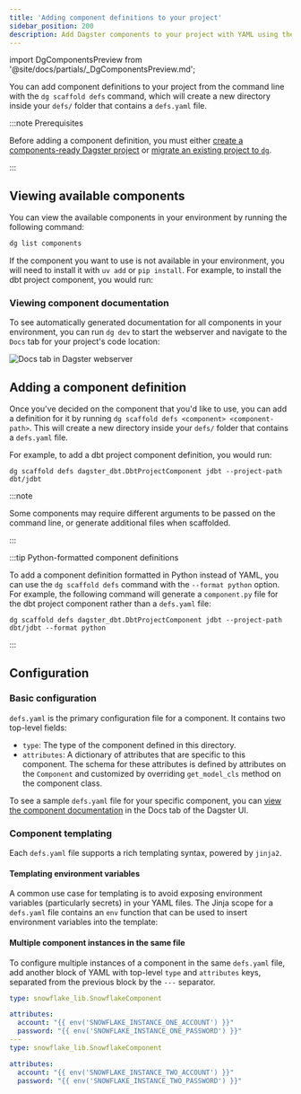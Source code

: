 ```yaml
---
title: 'Adding component definitions to your project'
sidebar_position: 200
description: Add Dagster components to your project with YAML using the dg scaffold defs command.
---
```


import DgComponentsPreview from '@site/docs/partials/\_DgComponentsPreview.md';

<DgComponentsPreview />

You can add component definitions to your project from the command line with the `dg scaffold defs` command, which will create a new directory inside your `defs/` folder that contains a `defs.yaml` file.

:::note Prerequisites

Before adding a component definition, you must either [create a components-ready Dagster project](/guides/labs/dg/creating-a-project) or [migrate an existing project to `dg`](/guides/labs/dg/incrementally-adopting-dg/migrating-project).

:::

## Viewing available components

You can view the available components in your environment by running the following command:

```bash
dg list components
```

If the component you want to use is not available in your environment, you will need to install it with `uv add` or `pip install`. For example, to install the dbt project component, you would run:

<Tabs groupId="package-manager">
  <TabItem value="uv" label="uv">
    <CliInvocationExample path="docs_snippets/docs_snippets/guides/components/adding-components-to-project/1-uv-add-dbt.txt" />
  </TabItem>
  <TabItem value="pip" label="pip">
    <CliInvocationExample path="docs_snippets/docs_snippets/guides/components/adding-components-to-project/1-pip-add-dbt.txt" />
  </TabItem>
</Tabs>

### Viewing component documentation

To see automatically generated documentation for all components in your environment, you can run `dg dev` to start the webserver and navigate to the `Docs` tab for your project's code location:

<CliInvocationExample contents="dg dev" />

![Docs tab in Dagster webserver](/images/guides/labs/components/docs-in-UI.png)

## Adding a component definition

Once you've decided on the component that you'd like to use, you can add a definition for it by running `dg scaffold defs <component> <component-path>`. This will create a new directory inside your `defs/` folder that contains a `defs.yaml` file.

For example, to add a dbt project component definition, you would run:

```
dg scaffold defs dagster_dbt.DbtProjectComponent jdbt --project-path dbt/jdbt
```

:::note

Some components may require different arguments to be passed on the command line, or generate additional files when scaffolded.

:::

:::tip Python-formatted component definitions

To add a component definition formatted in Python instead of YAML, you can use the `dg scaffold defs` command with the `--format python` option. For example, the following command will generate a `component.py` file for the dbt project component rather than a `defs.yaml` file:

```
dg scaffold defs dagster_dbt.DbtProjectComponent jdbt --project-path dbt/jdbt --format python
```

<CliInvocationExample path="docs_snippets/docs_snippets/guides/components/python-components/tree.txt" title="component.py" />

:::

## Configuration

### Basic configuration

`defs.yaml` is the primary configuration file for a component. It contains two top-level fields:

- `type`: The type of the component defined in this directory.
- `attributes`: A dictionary of attributes that are specific to this component. The schema for these attributes is defined by attributes on the `Component` and customized by overriding `get_model_cls` method on the component class.

To see a sample `defs.yaml` file for your specific component, you can [view the component documentation](#viewing-component-documentation) in the Docs tab of the Dagster UI.

### Component templating

Each `defs.yaml` file supports a rich templating syntax, powered by `jinja2`.

#### Templating environment variables

A common use case for templating is to avoid exposing environment variables (particularly secrets) in your YAML files. The Jinja scope for a `defs.yaml` file contains an `env` function that can be used to insert environment variables into the template:

<CodeExample path="docs_snippets/docs_snippets/guides/components/integrations/fivetran-component/9-customized-component.yaml" title="my_project/defs/fivetran_ingest/defs.yaml" language="yaml" />

#### Multiple component instances in the same file

To configure multiple instances of a component in the same `defs.yaml` file, add another block of YAML with top-level `type` and `attributes` keys, separated from the previous block by the `---` separator.


```yaml
type: snowflake_lib.SnowflakeComponent

attributes:
  account: "{{ env('SNOWFLAKE_INSTANCE_ONE_ACCOUNT') }}"
  password: "{{ env('SNOWFLAKE_INSTANCE_ONE_PASSWORD') }}"
---
type: snowflake_lib.SnowflakeComponent

attributes:
  account: "{{ env('SNOWFLAKE_INSTANCE_TWO_ACCOUNT') }}"
  password: "{{ env('SNOWFLAKE_INSTANCE_TWO_PASSWORD') }}"
```
